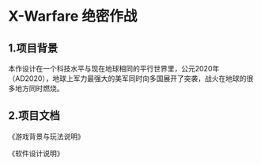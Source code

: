 # X-Warfare 绝密作战
## 1.项目背景
本作设计在一个科技水平与现在地球相同的平行世界里，公元2020年（AD2020），地球上军力最强大的美军同时向多国展开了突袭，战火在地球的很多地方同时燃烧。

## 2.项目文档
《游戏背景与玩法说明》

《软件设计说明》
